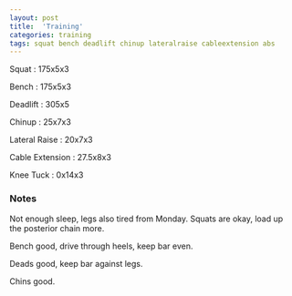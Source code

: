 ```yaml
---
layout: post
title:  'Training'
categories: training
tags: squat bench deadlift chinup lateralraise cableextension abs
---
```


Squat       :   175x5x3

Bench       :   175x5x3

Deadlift    :   305x5

Chinup      :   25x7x3

Lateral Raise   :   20x7x3

Cable Extension :   27.5x8x3

Knee Tuck   :   0x14x3

### Notes

Not enough sleep, legs also tired from Monday. Squats are okay, load up the posterior
chain more.

Bench good, drive through heels, keep bar even.

Deads good, keep bar against legs.

Chins good.
